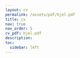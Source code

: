 ```yaml
---
layout: cv
permalink: /assets/pdf/hjel.pdf
title: cv
nav: true
nav_order: 5
cv_pdf: hjel.pdf
description: 
toc:
  sidebar: left
---
```

